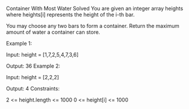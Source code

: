 Container With Most Water
Solved 
You are given an integer array heights where heights[i] represents the height of the i-th bar.

You may choose any two bars to form a container. Return the maximum amount of water a container can store.

Example 1:

Input: height = [1,7,2,5,4,7,3,6]

Output: 36
Example 2:

Input: height = [2,2,2]

Output: 4
Constraints:

2 <= height.length <= 1000
0 <= height[i] <= 1000
